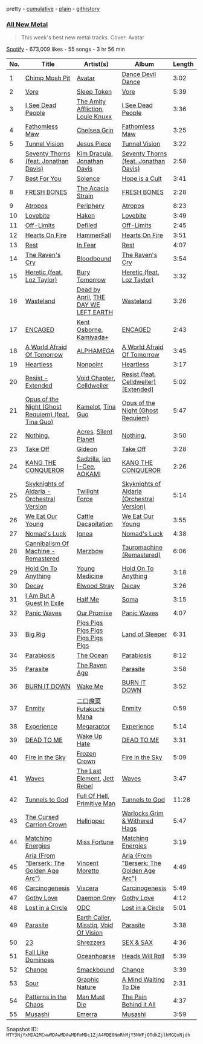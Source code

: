 pretty - [cumulative](/playlists/cumulative/37i9dQZF1DX5J7FIl4q56G.md) - [plain](/playlists/plain/37i9dQZF1DX5J7FIl4q56G) - [githistory](https://github.githistory.xyz/mackorone/spotify-playlist-archive/blob/main/playlists/plain/37i9dQZF1DX5J7FIl4q56G)

### [All New Metal](https://open.spotify.com/playlist/37i9dQZF1DX5J7FIl4q56G)

> This week's best new metal tracks\. Cover: Avatar

[Spotify](https://open.spotify.com/user/spotify) - 673,009 likes - 55 songs - 3 hr 56 min

| No. | Title | Artist(s) | Album | Length |
|---|---|---|---|---|
| 1 | [Chimp Mosh Pit](https://open.spotify.com/track/464zBvKda4nyaRDguKuCXS) | [Avatar](https://open.spotify.com/artist/4jpaXieuls7LVzG1uma5Rs) | [Dance Devil Dance](https://open.spotify.com/album/5GH4bz50nqlXUm4xyK4tC2) | 3:02 |
| 2 | [Vore](https://open.spotify.com/track/3lYdGoYMQVn8ywkbd6X6fZ) | [Sleep Token](https://open.spotify.com/artist/2n2RSaZqBuUUukhbLlpnE6) | [Vore](https://open.spotify.com/album/3VjYAhNuyNAWqTIzvSyXml) | 5:39 |
| 3 | [I See Dead People](https://open.spotify.com/track/3UgZA53hNSPbwtNJ7x8Bd9) | [The Amity Affliction](https://open.spotify.com/artist/6kNKUYGn6VNGsRoXmyoDPK), [Louie Knuxx](https://open.spotify.com/artist/2SQXiX0AGHf3Aw43or85KX) | [I See Dead People](https://open.spotify.com/album/3R8VofbgLwq9q48eueOCqC) | 3:36 |
| 4 | [Fathomless Maw](https://open.spotify.com/track/3SSc3dcDRsvLuLYTSbyeYM) | [Chelsea Grin](https://open.spotify.com/artist/4UgQ3EFa8fEeaIEg54uV5b) | [Fathomless Maw](https://open.spotify.com/album/6RdK7lIglSnuA9xLqwTyMM) | 3:25 |
| 5 | [Tunnel Vision](https://open.spotify.com/track/0RxvS6KLWG0SYqQJnhHIpM) | [Jesus Piece](https://open.spotify.com/artist/5ZPr0RHsR3DrAhtsYMsfHR) | [Tunnel Vision](https://open.spotify.com/album/1GZ2py8wHv4xPTfTFmlfmz) | 3:22 |
| 6 | [Seventy Thorns \(feat\. Jonathan Davis\)](https://open.spotify.com/track/7FJYbOf9jVlYFuM26PVjM1) | [Kim Dracula](https://open.spotify.com/artist/526TMJFuJibm9j2p9td9Yp), [Jonathan Davis](https://open.spotify.com/artist/1VW5tZ9pmSb2rG0GmSELwW) | [Seventy Thorns \(feat\. Jonathan Davis\)](https://open.spotify.com/album/0HFpaKYTODr44OidzHN4pt) | 2:58 |
| 7 | [Best For You](https://open.spotify.com/track/0Fa9nx13nJ7CiZLRM3in1S) | [Solence](https://open.spotify.com/artist/4fnono0JCZFAeeaecrI7kg) | [Hope is a Cult](https://open.spotify.com/album/5lq3RYK2UtsoM0KWq0dDNk) | 3:41 |
| 8 | [FRESH BONES](https://open.spotify.com/track/052ENxuzyaucDQqiAAxuo6) | [The Acacia Strain](https://open.spotify.com/artist/4tDkeVxH0CSkNiLVrsYmQs) | [FRESH BONES](https://open.spotify.com/album/7kPz7t2SmzZfcpvkCXQSAW) | 2:28 |
| 9 | [Atropos](https://open.spotify.com/track/5LmeXeJ8McsxWZXgPkyhxs) | [Periphery](https://open.spotify.com/artist/6d24kC5fxHFOSEAmjQPPhc) | [Atropos](https://open.spotify.com/album/3B1hA33fuFZKtet8TbZg9M) | 8:23 |
| 10 | [Lovebite](https://open.spotify.com/track/5eF04x4p4bLw6rpaNcMX8n) | [Haken](https://open.spotify.com/artist/2SRIVGDkdqQnrQdaXxDkJt) | [Lovebite](https://open.spotify.com/album/7l5C0M00szx06bZBiRfitX) | 3:49 |
| 11 | [Off\-Limits](https://open.spotify.com/track/6Sq1HmzAr1ScOwXTHrULvw) | [Defiled](https://open.spotify.com/artist/6KDc0SB4ero6zAgrafjVrt) | [Off\-Limits](https://open.spotify.com/album/0rYLBZ5nDPnROkUn6eteV6) | 2:45 |
| 12 | [Hearts On Fire](https://open.spotify.com/track/2bBc4wnO7C78PIfYS0kiVr) | [HammerFall](https://open.spotify.com/artist/2o18h28enlHxj887tATc58) | [Hearts On Fire](https://open.spotify.com/album/6bTithjhuHnrV0tRphQEqB) | 3:51 |
| 13 | [Rest](https://open.spotify.com/track/0a6Dw645JMBdvrer1QJkpb) | [In Fear](https://open.spotify.com/artist/2HbS5oR1eY6yJARuVUtAz8) | [Rest](https://open.spotify.com/album/1uKkAh6qdQRx8uYJ6snbFA) | 4:07 |
| 14 | [The Raven's Cry](https://open.spotify.com/track/0CKj88bTUht7lafuwhgI7m) | [Bloodbound](https://open.spotify.com/artist/6nf7iwR6AoROxfUKZWd1r6) | [The Raven's Cry](https://open.spotify.com/album/6AV2YW66ESlkPDRE8aD6qG) | 3:54 |
| 15 | [Heretic \(feat\. Loz Taylor\)](https://open.spotify.com/track/2mTi7e03FygOF0bds32848) | [Bury Tomorrow](https://open.spotify.com/artist/6BD4lgmnh4vy6kkCaZRDWt) | [Heretic \(feat\. Loz Taylor\)](https://open.spotify.com/album/4GuxQZOki4NdCKpn9kW9xn) | 3:32 |
| 16 | [Wasteland](https://open.spotify.com/track/6o7hRe4cXjf4cAF1q41b1J) | [Dead by April](https://open.spotify.com/artist/2otRZcOVNcmdkZ5nEoogy6), [THE DAY WE LEFT EARTH](https://open.spotify.com/artist/7BmeO6vzKLEnURfmgd3VqL) | [Wasteland](https://open.spotify.com/album/2W4NkH2Npc7R15vaOVKve1) | 3:26 |
| 17 | [ENCAGED](https://open.spotify.com/track/6V82ZlDkgcbRJiydWXxa5U) | [Kent Osborne](https://open.spotify.com/artist/7A15q1iSA5BitDh0WeK7ta), [Kamiyada+](https://open.spotify.com/artist/7cB6KjTm98hhNE9eeyhcnF) | [ENCAGED](https://open.spotify.com/album/4nrJVeDxCTT84aZi6JSYq7) | 2:43 |
| 18 | [A World Afraid Of Tomorrow](https://open.spotify.com/track/0faXSK5Uqk8vzLb2x88HR4) | [ALPHAMEGA](https://open.spotify.com/artist/5Jo80kcSLQNYiwgu7A68EI) | [A World Afraid Of Tomorrow](https://open.spotify.com/album/572eVJNBK5CK1kaE6qD5OY) | 3:45 |
| 19 | [Heartless](https://open.spotify.com/track/5ArkUfWZXDuAU2JOnZzTAM) | [Nonpoint](https://open.spotify.com/artist/6BdSOHfQ6kMg0tbAFlXR1z) | [Heartless](https://open.spotify.com/album/1a6oYFvsvJPG91rSWO2960) | 3:17 |
| 20 | [Resist \- Extended](https://open.spotify.com/track/6xapRznGLnkXSBpOiq8C1x) | [Void Chapter](https://open.spotify.com/artist/6hJhjhNdtSCfZhQiqN03lq), [Celldweller](https://open.spotify.com/artist/4BKyei61gtyDFxlKhcvBJJ) | [Resist \(feat\. Celldweller\) \[Extended\]](https://open.spotify.com/album/2PBv7ZtKrEU5Qt0Q4fFHAr) | 5:02 |
| 21 | [Opus of the Night \(Ghost Requiem\) \(feat\. Tina Guo\)](https://open.spotify.com/track/2qpr0TNvdI7mlL0RIkN2kp) | [Kamelot](https://open.spotify.com/artist/7gTbq5nTZGQIUgjEGXQpOS), [Tina Guo](https://open.spotify.com/artist/46T4yCHjQfVxokuATj1SiV) | [Opus of the Night \(Ghost Requiem\)](https://open.spotify.com/album/7bmG9sjiv1GXgwcbZMIQZe) | 5:47 |
| 22 | [Nothing.](https://open.spotify.com/track/6tGY5AwP6KVFIHnrk6j42l) | [Acres](https://open.spotify.com/artist/3y43zXffnLmhyQD1K4QCmD), [Silent Planet](https://open.spotify.com/artist/0JGTiwfinlCuANGu4Gq2XU) | [Nothing.](https://open.spotify.com/album/2JkYg0zwm4PUKGh5YW816n) | 3:50 |
| 23 | [Take Off](https://open.spotify.com/track/0TSz9TsaZXc6I6yKAa4xCD) | [Gideon](https://open.spotify.com/artist/3Zj2B8yAi8gHoR8vpsPatZ) | [Take Off](https://open.spotify.com/album/4Am9KEEleButgBfQ9rq6Gh) | 3:28 |
| 24 | [KANG THE CONQUEROR](https://open.spotify.com/track/3cG2coP1RAgSlBkvejJ2Io) | [Sadzilla](https://open.spotify.com/artist/6B6IodMdAjoGX2fZuYyGpc), [Ian I\-Cee](https://open.spotify.com/artist/2WKaLK2GMRzvn5O67YZ2gH), [AOKAMI](https://open.spotify.com/artist/4juluquEqP4WygWA1jtNh9) | [KANG THE CONQUEROR](https://open.spotify.com/album/0kK4u1ry7vAafDHR3MpdvW) | 2:26 |
| 25 | [Skyknights of Aldaria \- Orchestral Version](https://open.spotify.com/track/1WsWnVzKTxSnxu6VORgnVl) | [Twilight Force](https://open.spotify.com/artist/0tO6ALWmduAbneXoHmnl2T) | [Skyknights of Aldaria \(Orchestral Version\)](https://open.spotify.com/album/3ivQqNQHyrx3JMgyQ3ZBEN) | 5:14 |
| 26 | [We Eat Our Young](https://open.spotify.com/track/4BtaJV2BTpuTYhpLUqP7LB) | [Cattle Decapitation](https://open.spotify.com/artist/67ZMMtA88DDO0gTuRrzGjn) | [We Eat Our Young](https://open.spotify.com/album/2L4ZJ3BTuZe04IjLP5eNrc) | 3:55 |
| 27 | [Nomad's Luck](https://open.spotify.com/track/0Riwsy1sSuL5uCOlTvEAnH) | [Ignea](https://open.spotify.com/artist/7E7V95LId9MPJ6anIK1qrM) | [Nomad's Luck](https://open.spotify.com/album/4hu6ynojW3eaL7Bp5tDi5A) | 4:38 |
| 28 | [Cannibalism Of Machine \- Remastered](https://open.spotify.com/track/4FRElqG4cvOYbDq2UEkBQB) | [Merzbow](https://open.spotify.com/artist/5UezsklPScipW64XJm7qql) | [Tauromachine \(Remastered\)](https://open.spotify.com/album/2pKfdiEbFtQ6sp6x7ATIH0) | 6:06 |
| 29 | [Hold On To Anything](https://open.spotify.com/track/25fI2v7EFTXZZJd2rQckxx) | [Young Medicine](https://open.spotify.com/artist/0Cojc5p5tlHl9I61q3ddjQ) | [Hold On To Anything](https://open.spotify.com/album/5mH9YtbjkwarcEF3QDIenX) | 3:18 |
| 30 | [Decay](https://open.spotify.com/track/188VxGLFQF56eO5o7bOwiC) | [Elwood Stray](https://open.spotify.com/artist/6n5DUGtIWYMurrtVt7IdZr) | [Decay](https://open.spotify.com/album/5wYZPVMaVGyrfy8xeJdswt) | 3:26 |
| 31 | [I Am But A Guest In Exile](https://open.spotify.com/track/3P4FgdEd0yl196DzbQZcWg) | [Half Me](https://open.spotify.com/artist/4LNvQot1CDYC3kWGW144XC) | [Soma](https://open.spotify.com/album/4wC5J5KM9eXh5xn2eMtV6R) | 3:15 |
| 32 | [Panic Waves](https://open.spotify.com/track/2UE48m09FyDdc6Ot1sGKqS) | [Our Promise](https://open.spotify.com/artist/4ISeDymLgZtEyx5Dy4BaqD) | [Panic Waves](https://open.spotify.com/album/5aNJN4zGJTPKvie47D56aE) | 4:07 |
| 33 | [Big Rig](https://open.spotify.com/track/1PKk9xVnt7W35Zv7CEoq51) | [Pigs Pigs Pigs Pigs Pigs Pigs Pigs](https://open.spotify.com/artist/1F7QDWyZTLGzkyGLgFjEhU) | [Land of Sleeper](https://open.spotify.com/album/2HqOgVl5yLGFHGTIeu8JxQ) | 6:31 |
| 34 | [Parabiosis](https://open.spotify.com/track/5n8GbfmtN1BcJy9XElZN2L) | [The Ocean](https://open.spotify.com/artist/6fuALtryzj4cq7vkglKLxq) | [Parabiosis](https://open.spotify.com/album/5mtfutC0lb1aQrvhzM5nXE) | 8:12 |
| 35 | [Parasite](https://open.spotify.com/track/5RuMI4sB3gqMw8Sg4fcN2C) | [The Raven Age](https://open.spotify.com/artist/1Ia5iTYHMBsMQfi7Fbcbuw) | [Parasite](https://open.spotify.com/album/1JpZkf6CRSSsZjXYnYv1n6) | 3:58 |
| 36 | [BURN IT DOWN](https://open.spotify.com/track/6BTY6VruBVKxHaxXwZeCqz) | [Wake Me](https://open.spotify.com/artist/2OKWC39MELd0cAePTukUxj) | [BURN IT DOWN](https://open.spotify.com/album/22Zg5D0gLmdWvxvyj89iET) | 3:52 |
| 37 | [Enmity](https://open.spotify.com/track/2GiZsUUe260zsprzVNcBRk) | [二口魔菜 Futakuchi Mana](https://open.spotify.com/artist/6nhHInOnQSWKRxntTHBH29) | [Enmity](https://open.spotify.com/album/2ksIWzaBeZ9rY3OYwb1AiO) | 0:59 |
| 38 | [Experience](https://open.spotify.com/track/5jlu205NEMHwe3TcV0rmGn) | [Megaraptor](https://open.spotify.com/artist/1I98HSdBKIcRpCmd839ZyA) | [Experience](https://open.spotify.com/album/382cff6yTE9GR1zoxPGRTM) | 5:14 |
| 39 | [DEAD TO ME](https://open.spotify.com/track/6wzQs7HvZQ7wUE9IkWFp2J) | [Wake Up Hate](https://open.spotify.com/artist/6ifZyHLaUfu3ViOaGfz8fk) | [DEAD TO ME](https://open.spotify.com/album/0c1Krer51jg9OMaLQR80ip) | 3:31 |
| 40 | [Fire in the Sky](https://open.spotify.com/track/4RC3uOZ3Q9QdJnOqMxB35G) | [Frozen Crown](https://open.spotify.com/artist/6hbGneO1qRnmz6xflK4n8E) | [Fire in the Sky](https://open.spotify.com/album/3XJX22VJvg5xqcPhCzsOlu) | 5:09 |
| 41 | [Waves](https://open.spotify.com/track/7gXHZ32qb36Pv8s09gWY4W) | [The Last Element](https://open.spotify.com/artist/7L9ieGr5a3eLcVo9fvVipB), [Jett Rebel](https://open.spotify.com/artist/1j8m5isW09lzbcz5kcUADT) | [Waves](https://open.spotify.com/album/6B6uUkMBXiB4sma1sMDgdQ) | 3:47 |
| 42 | [Tunnels to God](https://open.spotify.com/track/5tv8tnLaYLqEAqyCfb7tjN) | [Full Of Hell](https://open.spotify.com/artist/1i5rlthy5CmAYWaFOB0jhz), [Primitive Man](https://open.spotify.com/artist/3XmsLcTDR20TF8CGBThNEx) | [Tunnels to God](https://open.spotify.com/album/7uAidSfsq30KuUAu2UeQO6) | 11:28 |
| 43 | [The Cursed Carrion Crown](https://open.spotify.com/track/4ofdxJJYXKZ5ktVyki97BN) | [Hellripper](https://open.spotify.com/artist/6FfZaHz07OsknWNdtdan5R) | [Warlocks Grim & Withered Hags](https://open.spotify.com/album/63VXMIsptvg69nkNZ7rllW) | 5:47 |
| 44 | [Matching Energies](https://open.spotify.com/track/3LnVPhSolDzDXlNCWMS6Xg) | [Miss Fortune](https://open.spotify.com/artist/5kx19W2Z47r0eF76IIRG7l) | [Matching Energies](https://open.spotify.com/album/5OQV45kBicsouhgzhw5hfm) | 3:19 |
| 45 | [Aria \(From "Berserk: The Golden Age Arc"\)](https://open.spotify.com/track/54kGRIK08ySygxpNpJxWdr) | [Vincent Moretto](https://open.spotify.com/artist/22NJmkhKR4Yy7Fq0rc5TWz) | [Aria \(From "Berserk: The Golden Age Arc"\)](https://open.spotify.com/album/1yjueThZY5V6uuDdeSe2lz) | 4:49 |
| 46 | [Carcinogenesis](https://open.spotify.com/track/58My0D2eOrppNfx6mzs4MO) | [Viscera](https://open.spotify.com/artist/4jBjMnUHg8VCv9HM7KKbFd) | [Carcinogenesis](https://open.spotify.com/album/4KVAMyq8wkY6AnnFpcRuKc) | 5:49 |
| 47 | [Gothy Love](https://open.spotify.com/track/2ftKhY2XffWAubmeUwA90g) | [Daemon Grey](https://open.spotify.com/artist/5JCa4aQDrKf3nFxPfJ34Sv) | [Gothy Love](https://open.spotify.com/album/1JiTdsp77ag8m8B42H36Ps) | 4:12 |
| 48 | [Lost in a Circle](https://open.spotify.com/track/3ZRe0bPDYbiRYR4Zwf2iLr) | [ODC](https://open.spotify.com/artist/1mnVffOIDOAeCLxjZ1jOQj) | [Lost in a Circle](https://open.spotify.com/album/7nJ5Up0SkY2XorZcfkmsyf) | 5:01 |
| 49 | [Parasite](https://open.spotify.com/track/61peBmnrikh0GCmwBt04kx) | [Earth Caller](https://open.spotify.com/artist/0t3PBFciaPWM5uMksLH1AW), [Misstiq](https://open.spotify.com/artist/2T56ZlaXC3o801bzHwzJg1), [Void Of Vision](https://open.spotify.com/artist/7bpJe59fkklnlfHPxCMvF1) | [Parasite](https://open.spotify.com/album/13ZzNr7sKay90O8MovXE4t) | 3:38 |
| 50 | [23](https://open.spotify.com/track/1jp5sSYU5yQuzpvCw89vjI) | [Shrezzers](https://open.spotify.com/artist/0cESlyDxeKCUzc3gm1owur) | [SEX & SAX](https://open.spotify.com/album/3zHE4jRZH2r7TTN3qLL4Qi) | 4:36 |
| 51 | [Fall Like Dominoes](https://open.spotify.com/track/3T1vjwz0nCowi6OBP8gWUt) | [Oceanhoarse](https://open.spotify.com/artist/6NNanF6LZJW0RWlyyUC1Ys) | [Heads Will Roll](https://open.spotify.com/album/1CwEVHIL7JyzHp8o2TkZii) | 5:39 |
| 52 | [Change](https://open.spotify.com/track/0DH05iMKWKsGUmrh43ePKr) | [Smackbound](https://open.spotify.com/artist/0ySxXqivCV6zY7EVbrTDfe) | [Change](https://open.spotify.com/album/6qmwGRhRXMrcA4CO1ONdaH) | 3:39 |
| 53 | [Sour](https://open.spotify.com/track/0t5WSRHBtXGVuoL0kdU6wy) | [Graphic Nature](https://open.spotify.com/artist/0QUcDHMfwBsMAufKXbzhkH) | [A Mind Waiting To Die](https://open.spotify.com/album/3yBsmUPZ72XPpecFjTZcUD) | 2:31 |
| 54 | [Patterns in the Chaos](https://open.spotify.com/track/59G0RnpXRHBrr8c6wSKDb8) | [Man Must Die](https://open.spotify.com/artist/4xTSEGK6FFGJs5re39jF8b) | [The Pain Behind it All](https://open.spotify.com/album/3Ibmo7vHl7bWiCBcEYe37d) | 4:37 |
| 55 | [Musashi](https://open.spotify.com/track/6olJqUijcnSVOQJWZNNfpk) | [Emerra](https://open.spotify.com/artist/6HqhEOGht8NcHuCo9H7nDv) | [Musashi](https://open.spotify.com/album/76BsGRNK0c6224TU7cNnsO) | 3:59 |

Snapshot ID: `MTY3NjYxMDA2MCwwMDAwMDAwMDFmMDc1ZjA4MDE0NmRhMjY5NWFjOTdkZjlhMGQxNjdh`
